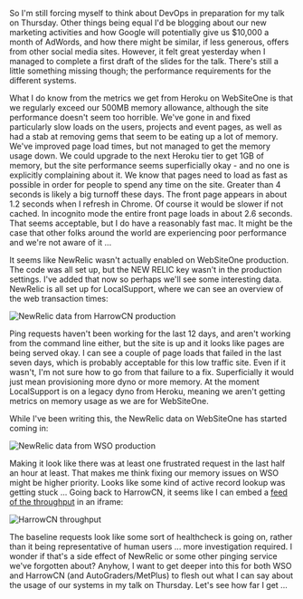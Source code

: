So I'm still forcing myself to think about DevOps in preparation for my talk on Thursday.  Other things being equal I'd be blogging about our new marketing activities and how Google will potentially give us $10,000 a month of AdWords, and how there might be similar, if less generous, offers from other social media sites.  However, it felt great yesterday when I managed to complete a first draft of the slides for the talk.  There's still a little something missing though; the performance requirements for the different systems.  

What I do know from the metrics we get from Heroku on WebSiteOne is that we regularly exceed our 500MB memory allowance, although the site performance doesn't seem too horrible.  We've gone in and fixed particularly slow loads on the users, projects and event pages, as well as had a stab at removing gems that seem to be eating up a lot of memory.  We've improved page load times, but not managed to get the memory usage down.  We could upgrade to the next Heroku tier to get 1GB of memory, but the site performance seems superficially okay - and no one is explicitly complaining about it.  We know that pages need to load as fast as possible in order for people to spend any time on the site. Greater than 4 seconds is likely a big turnoff these days.  The front page appears in about 1.2 seconds when I refresh in Chrome.  Of course it would be slower if not cached.  In incognito mode the entire front page loads in about 2.6 seconds.  That seems acceptable, but I do have a reasonably fast mac.  It might be the case that other folks around the world are experiencing poor performance and we're not aware of it ...

It seems like NewRelic wasn't actually enabled on WebSiteOne production.  The code was all set up, but the NEW RELIC key wasn't in the production settings.  I've added that now so perhaps we'll see some interesting data.  NewRelic is all set up for LocalSupport, where we can see an overview of the web transaction times:

![NewRelic data from HarrowCN production](https://www.dropbox.com/s/myb72nmofhmm7lg/Screenshot%202017-01-17%2010.22.04.png?dl=1)

Ping requests haven't been working for the last 12 days, and aren't working from the command line either, but the site is up and it looks like pages are being served okay.  I can see a couple of page loads that failed in the last seven days, which is probably acceptable for this low traffic site.  Even if it wasn't, I'm not sure how to go from that failure to a fix.  Superficially it would just mean provisioning more dyno or more memory.  At the moment LocalSupport is on a legacy dyno from Heroku, meaning we aren't getting metrics on memory usage as we are for WebSiteOne.

While I've been writing this, the NewRelic data on WebSiteOne has started coming in:

![NewRelic data from WSO production](https://www.dropbox.com/s/s5x799dlbdx4l7z/Screenshot%202017-01-17%2010.28.42.png?dl=1)

Making it look like there was at least one frustrated request in the last half an hour at least.  That makes me think fixing our memory issues on WSO might be higher priority.  Looks like some kind of active record lookup was getting stuck ... Going back to HarrowCN, it seems like I can embed a [feed of the throughput](https://rpm.newrelic.com/public/charts/7odyrRrzsqR) in an iframe:

![HarrowCN throughput](https://www.dropbox.com/s/zzyev88mr4orwbn/Screenshot%202017-01-17%2010.33.07.png?dl=1)

The baseline requests look like some sort of healthcheck is going on, rather than it being representative of human users ... more investigation required.  I wonder if that's a side effect of NewRelic or some other pinging service we've forgotten about?  Anyhow, I want to get deeper into this for both WSO and HarrowCN (and AutoGraders/MetPlus) to flesh out what I can say about the usage of our systems in my talk on Thursday.  Let's see how far I get ...
